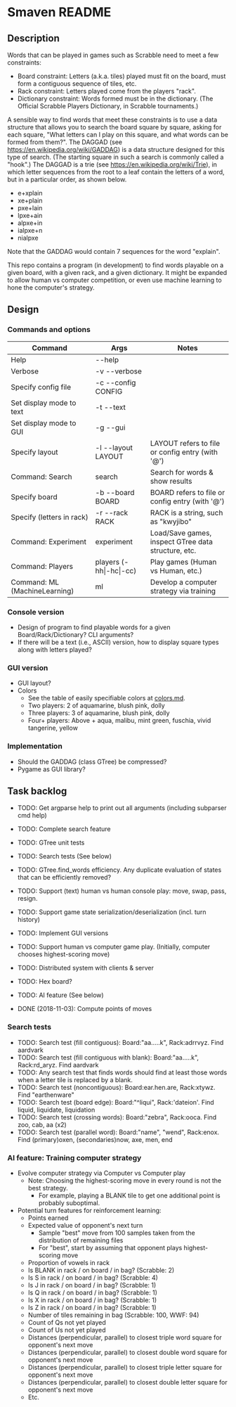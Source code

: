 # Smaven README

## Description
Words that can be played in games such as Scrabble need to meet a few constraints:
* Board constraint: Letters (a.k.a. tiles) played must fit on the board, must form a contiguous sequence of tiles, etc.
* Rack constraint: Letters played come from the players "rack". 
* Dictionary constraint: Words formed must be in the dictionary. (The Official Scrabble Players Dictionary, in Scrabble tournaments.)

A sensible way to find words that meet these constraints is to use a data structure that allows you to search the board square by square, asking for each square, "What letters can I play on this square, and what words can be formed from them?". The DAGGAD (see https://en.wikipedia.org/wiki/GADDAG) is a data structure designed for this type of search. (The starting square in such a search is commonly called a "hook".) The DAGGAD is a trie (see https://en.wikipedia.org/wiki/Trie), in which letter sequences from the root to a leaf contain the letters of a word, but in a particular order, as shown below.
* e+xplain
* xe+plain
* pxe+lain
* lpxe+ain
* alpxe+in
* ialpxe+n
* nialpxe

Note that the GADDAG would contain 7 sequences for the word "explain".

This repo contains a program (in development) to find words playable on a given board, with a given rack, and a given dictionary.
It might be expanded to allow human vs computer competition, or even use machine learning to hone the computer's strategy.

## Design

### Commands and options

| Command                      | Args                   | Notes                                              |
| ---------------------------- | ---------------------- | -------------------------------------------------- |
| Help                         | --help                 |                                                    |
| Verbose                      | -v --verbose           |                                                    |
| Specify config file          | -c --config CONFIG     |                                                    |
| Set display mode to text     | -t --text              |                                                    |
| Set display mode to GUI      | -g --gui               |                                                    |
| Specify layout               | -l --layout LAYOUT     | LAYOUT refers to file or config entry (with '@')   |
| Command: Search              | search                 | Search for words & show results                    |
|   Specify board              |   -b --board BOARD     | BOARD refers to file or config entry (with '@')    |
|   Specify (letters in rack)  |   -r --rack RACK       | RACK is a string, such as "kwyjibo"                |
| Command: Experiment          | experiment             | Load/Save games, inspect GTree data structure, etc.|
| Command: Players             | players (-hh\|-hc\|-cc)| Play games (Human vs Human, etc.)                  |
| Command: ML (MachineLearning)| ml                     | Develop a computer strategy via training           |

### Console version
* Design of program to find playable words for a given Board/Rack/Dictionary? CLI arguments?
* If there will be a text (i.e., ASCII) version, how to display square types along with letters played?

### GUI version
* GUI layout?
* Colors
  * See the table of easily specifiable colors at [colors.md](./colors.md).
  * Two players:   2 of aquamarine, blush pink, dolly
  * Three players: 3 of aquamarine, blush pink, dolly
  * Four+ players: Above + aqua, malibu, mint green, fuschia, vivid tangerine, yellow

### Implementation
* Should the GADDAG (class GTree) be compressed?
* Pygame as GUI library?

## Task backlog
* TODO: Get argparse help to print out all arguments (including subparser cmd help)
* TODO: Complete search feature
* TODO: GTree unit tests
* TODO: Search tests (See below)
* TODO: GTree.find_words efficiency. Any duplicate evaluation of states that can be efficiently removed?
* TODO: Support (text) human vs human console play: move, swap, pass, resign.
* TODO: Support game state serialization/deserialization (incl. turn history)
* TODO: Implement GUI versions
* TODO: Support human vs computer game play. (Initially, computer chooses highest-scoring move)
* TODO: Distributed system with clients & server
* TODO: Hex board?
* TODO: AI feature (See below)

* DONE (2018-11-03): Compute points of moves 

### Search tests
* TODO: Search test (fill contiguous): Board:"aa.....k", Rack:adrrvyz. Find aardvark
* TODO: Search test (fill contiguous with blank): Board:"aa.....k", Rack:rd_aryz. Find aardvark
* TODO: Any search test that finds words should find at least those words when a letter tile is replaced by a blank.
* TODO: Search test (noncontiguous): Board:ear.hen.are, Rack:xtywz. Find "earthenware"
* TODO: Search test (board edge): Board:"^liqui", Rack:'dateion'. Find liquid, liquidate, liquidation
* TODO: Search test (crossing words): Board:"zebra", Rack:ooca. Find zoo, cab, aa (x2) 
* TODO: Search test (parallel word): Board:"name", "wend", Rack:enox. Find (primary)oxen, (secondaries)now, axe, men, end

### AI feature: Training computer strategy
* Evolve computer strategy via Computer vs Computer play
  * Note: Choosing the highest-scoring move in every round is not the best strategy.
    * For example, playing a BLANK tile to get one additional point is probably suboptimal.
* Potential turn features for reinforcement learning:
  * Points earned
  * Expected value of opponent's next turn
    * Sample "best" move from 100 samples taken from the distribution of remaining files
    * For "best", start by assuming that opponent plays highest-scoring move
  * Proportion of vowels in rack
  * Is BLANK in rack / on board / in bag? (Scrabble: 2)
  * Is S in rack / on board / in bag? (Scrabble: 4)
  * Is J in rack / on board / in bag? (Scrabble: 1)
  * Is Q in rack / on board / in bag? (Scrabble: 1)
  * Is X in rack / on board / in bag? (Scrabble: 1)
  * Is Z in rack / on board / in bag? (Scrabble: 1)
  * Number of tiles remaining in bag (Scrabble: 100, WWF: 94)
  * Count of Qs not yet played
  * Count of Us not yet played
  * Distances (perpendicular, parallel) to closest triple word square for opponent's next move
  * Distances (perpendicular, parallel) to closest double word square for opponent's next move
  * Distances (perpendicular, parallel) to closest triple letter square for opponent's next move
  * Distances (perpendicular, parallel) to closest double letter square for opponent's next move
  * Etc.
